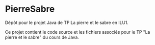 # PierreSabre

Dépôt pour le projet Java de TP La pierre et le sabre en ILU1.

Ce projet contient le code source et les fichiers associés pour le TP "La pierre et le sabre" du cours de Java.
